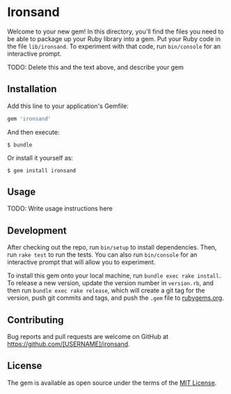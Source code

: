 # Ironsand

Welcome to your new gem! In this directory, you'll find the files you need to be able to package up your Ruby library into a gem. Put your Ruby code in the file `lib/ironsand`. To experiment with that code, run `bin/console` for an interactive prompt.

TODO: Delete this and the text above, and describe your gem

## Installation

Add this line to your application's Gemfile:

```ruby
gem 'ironsand'
```

And then execute:

    $ bundle

Or install it yourself as:

    $ gem install ironsand

## Usage

TODO: Write usage instructions here

## Development

After checking out the repo, run `bin/setup` to install dependencies. Then, run `rake test` to run the tests. You can also run `bin/console` for an interactive prompt that will allow you to experiment.

To install this gem onto your local machine, run `bundle exec rake install`. To release a new version, update the version number in `version.rb`, and then run `bundle exec rake release`, which will create a git tag for the version, push git commits and tags, and push the `.gem` file to [rubygems.org](https://rubygems.org).

## Contributing

Bug reports and pull requests are welcome on GitHub at https://github.com/[USERNAME]/ironsand.

## License

The gem is available as open source under the terms of the [MIT License](https://opensource.org/licenses/MIT).
